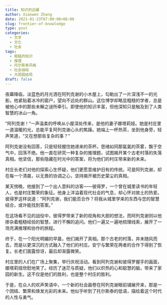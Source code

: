 ```yaml
---
title: 知识的边疆
author: Xiaowen Zhang
date: 2021-01-23T07:00:00+08:00
slug: frontier-of-knowledge
type: post
categories:
  - 文学
  - 文化
  - 社会
tags:
  - 粗糙的知识
  - 推理
  - 托尔斯泰风格
  - 社会描绘
  - 大团圆结局
draft: false
---
```


夜幕降临，淡蓝色的月光洒在阿列克谢的小木屋上，勾勒出了一片深浅不一的光影。他紧贴着冰冷的窗户，望向不远处的群山。这位博学却略显粗糙的学者，总是被他心中的那些未解之谜所牵引。即使他的知识丰富，但他深知只是触及到了人类智慧的冰山一角。

“阿列克谢！”一声温柔的呼唤从小屋深处传来，是他的妻子娜塔莉娅。她是村庄里一道温暖的光，总能平复阿列克谢心头的焦躁。她端上一杯热茶，坐到他身旁，轻声笑道，“又在想那些复杂的事？”

阿列克谢没有回答，只是轻轻握住她递来的茶杯。思绪如同那氤氲的茶雾，飘于空气中，回荡不绝。他一直在研究一种复杂的推理题，试图揭开某个古老村落的失落真相。他坚信，那些隐藏在时光中的答案，将为他们的村庄带来新的未来。

村庄长老们对他的探索心生怀疑，他们更愿意维护旧有的传统。可是阿列克谢，却在每一个清晨，以无畏的协调之心，坚持揭开被历史蒙尘的真相。

某天傍晚，他接到了一个出人意料的访客——彼得罗，一个曾在城里读书的年轻人，也是村庄繁荣的象征。他身上洋溢着现代社会的气息，却心怀对故土的热爱。彼得罗这样说道：“阿列克谢，我们能否合作？将我从城里学来的东西与您的智慧结合，或许能找到答案。”

在这场看不见的战役中，彼得罗带来了新的视角和大胆的想法，而阿列克谢则以他掺杂着粗糙经验的智慧，进行不懈的追问。他们一遍又一遍地梳理线索，展开了一场充满推理和协作的旅程。

终于，在一个阳光明媚的早晨，他们揭开了真相。那个古老的村落，并未随风而去，而是以更深沉的方式融入了他们的村庄。安宁与繁荣在两者的合作下得到了恢复。长老们面露惊讶，最后却渐露微笑。

村庄里的人们在广场上聚集，举行庆祝活动。看到阿列克谢和彼得罗握手的画面，娜塔莉娅欣慰地笑了。经历了迷茫与质疑，他们以炽热的心和聪慧的脑，带来了家园的新生。这不仅是他们的胜利，也是整个村庄的胜利。

于是，在众人的欢声笑语中，一个新的社会画卷在阿列克谢眼前铺展开来，那是一个团结、繁荣和焕发光彩的未来。他似乎听到了托尔斯泰的低语，描绘着这个时代的人性与勇气。